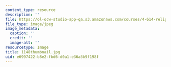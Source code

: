 ```yaml
---
content_type: resource
description: ''
file: https://ol-ocw-studio-app-qa.s3.amazonaws.com/courses/4-614-religious-architecture-and-islamic-cultures-fall-2002/e6997422b8e2fbd6d0a1e36a3b9f198f_1148thumbnail.jpg
file_type: image/jpeg
image_metadata:
  caption: ''
  credit: ''
  image-alt: ''
resourcetype: Image
title: 1148thumbnail.jpg
uid: e6997422-b8e2-fbd6-d0a1-e36a3b9f198f
---
```

